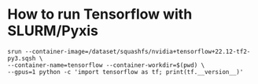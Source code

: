 # How to run Tensorflow with SLURM/Pyxis

```Shell
srun --container-image=/dataset/squashfs/nvidia+tensorflow+22.12-tf2-py3.sqsh \
--container-name=tensorflow --container-workdir=$(pwd) \
--gpus=1 python -c 'import tensorflow as tf; print(tf.__version__)'
```

```Shell

```
